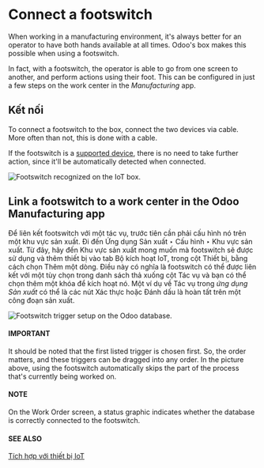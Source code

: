 # Connect a footswitch

When working in a manufacturing environment, it's always better for an operator to have both hands
available at all times. Odoo's  box makes this possible when using a
footswitch.

In fact, with a footswitch, the operator is able to go from one screen to another, and perform
actions using their foot. This can be configured in just a few steps on the work center in the
*Manufacturing* app.

## Kết nối

To connect a footswitch to the  box, connect the two devices via
cable. More often than not, this is done with a  cable.

If the footswitch is a [supported device](https://www.odoo.com/page/iot-hardware), there is no
need to take further action, since it'll be automatically detected when connected.

![Footswitch recognized on the IoT box.](applications/general/iot/devices/footswitch/footswitch-dropdown.png)

## Link a footswitch to a work center in the Odoo Manufacturing app

Để liên kết footswitch với một tác vụ, trước tiên cần phải cấu hình nó trên một khu vực sản xuất. Đi đến Ứng dụng Sản xuất ‣ Cấu hình ‣ Khu vực sản xuất. Từ đây, hãy đến Khu vực sản xuất mong muốn mà footswitch sẽ được sử dụng và thêm thiết bị vào tab Bộ kích hoạt IoT, trong cột Thiết bị, bằng cách chọn Thêm một dòng. Điều này có nghĩa là footswitch có thể được liên kết với một tùy chọn trong danh sách thả xuống cột Tác vụ và bạn có thể chọn thêm một khóa để kích hoạt nó. Một ví dụ về Tác vụ trong  *ứng dụng Sản xuất* có thể là các nút Xác thực hoặc Đánh dấu là hoàn tất trên một công đoạn sản xuất.

![Footswitch trigger setup on the Odoo database.](applications/general/iot/devices/footswitch/footswitch-example.png)

#### IMPORTANT
It should be noted that the first listed trigger is chosen first. So, the order matters, and
these triggers can be dragged into any order. In the picture above, using the footswitch
automatically skips the part of the process that's currently being worked on.

#### NOTE
On the Work Order screen, a status graphic indicates whether the database is
correctly connected to the footswitch.

#### SEE ALSO
[Tích hợp với thiết bị IoT](../../../inventory_and_mrp/manufacturing/advanced_configuration/using_work_centers.md#workcenter-iot)
